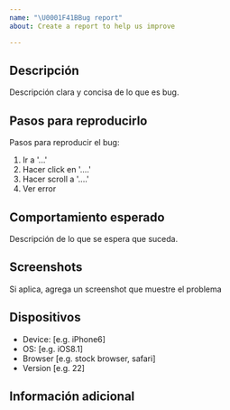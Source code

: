 ```yaml
---
name: "\U0001F41BBug report"
about: Create a report to help us improve

---
```


## Descripción
Descripción clara y concisa de lo que es bug.

## Pasos para reproducirlo
Pasos para reproducir el bug:
1. Ir a '...'
2. Hacer click en '....'
3. Hacer scroll a '....'
4. Ver error

## Comportamiento esperado
Descripción de lo que se espera que suceda.

## Screenshots
Si aplica, agrega un screenshot que muestre el problema

## Dispositivos
 - Device: [e.g. iPhone6]
 - OS: [e.g. iOS8.1]
 - Browser [e.g. stock browser, safari]
 - Version [e.g. 22]

## Información adicional
